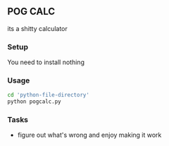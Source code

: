 ## POG CALC
its a shitty calculator

### Setup

You need to install nothing

### Usage 
``` bash
cd 'python-file-directory'
python pogcalc.py
```

### Tasks
 * figure out what's wrong and enjoy making it work
